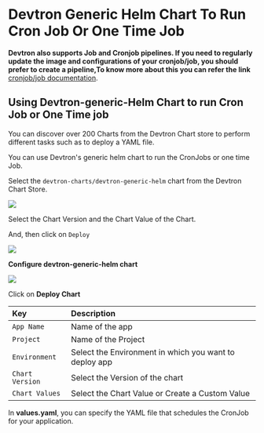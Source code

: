 # Devtron Generic Helm Chart To Run Cron Job Or One Time Job

**Devtron also supports Job and Cronjob pipelines. If you need to regularly update the image and configurations of your cronjob/job, you should prefer to create a pipeline,To know more about this you can refer the link** [cronjob/job documentation](../creating-application/base-config/deployment-template/job-and-cronjob.md).

## Using Devtron-generic-Helm Chart to run Cron Job or One Time job

You can discover over 200 Charts from the Devtron Chart store to perform different tasks such as to deploy a YAML file.

You can use Devtron's generic helm chart to run the CronJobs or one time Job.

Select the `devtron-charts/devtron-generic-helm` chart from the Devtron Chart Store.

![](https://devtron-public-asset.s3.us-east-2.amazonaws.com/images/use-cases/devtron-generic-helm-chart-to-run-cron-job-or-one-time-job/use-case-chart-store.jpg)

Select the Chart Version and the Chart Value of the Chart.

And, then click on `Deploy`

![](https://devtron-public-asset.s3.us-east-2.amazonaws.com/images/use-cases/devtron-generic-helm-chart-to-run-cron-job-or-one-time-job/use-case-deploy-chart.jpg)

**Configure devtron-generic-helm chart**

![](https://devtron-public-asset.s3.us-east-2.amazonaws.com/images/use-cases/devtron-generic-helm-chart-to-run-cron-job-or-one-time-job/gc-4.jpg)

Click on **Deploy Chart**

| Key | Description |
| :--- | :--- |
| `App Name` | Name of the app |
| `Project` | Name of the Project |
| `Environment` | Select the Environment in which you want to deploy app |
| `Chart Version` | Select the Version of the chart |
| `Chart Values` | Select the Chart Value or Create a Custom Value |

In **values.yaml**, you can specify the YAML file that schedules the CronJob for your application.

